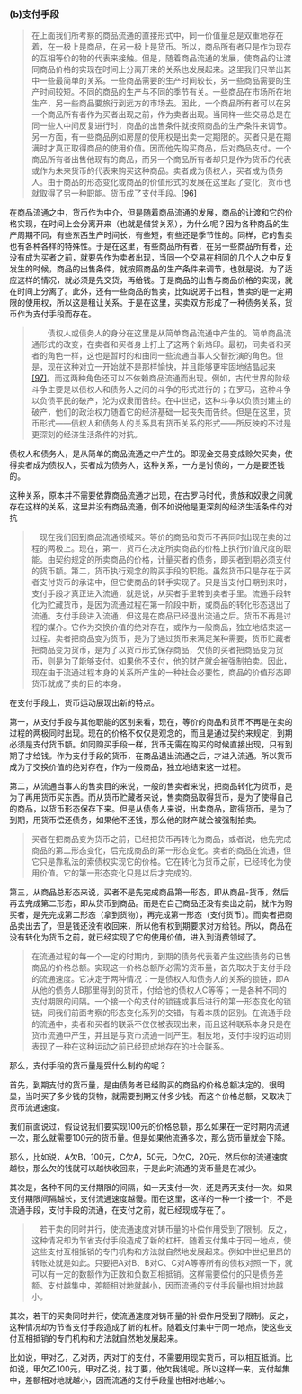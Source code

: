 <h3>(b)支付手段</h3><blockquote data-pid="LqnGPz54">在上面我们所考察的商品流通的直接形式中，同一价值量总是双重地存在着，在一极上是商品，在另一极上是货币。所以，商品所有者只是作为现存的互相等价的物的代表来接触。但是，随着商品流通的发展，使商品的让渡同商品价格的实现在时间上分离开来的关系也发展起来。这里我们只举出其中一些最简单的关系。一些商品需要的生产时间较长，另一些商品需要的生产时间较短。不同的商品的生产与不同的季节有关。一些商品在市场所在地生产，另一些商品要旅行到远方的市场去。因此，一个商品所有者可以在另一个商品所有者作为买者出现之前，作为卖者出现。当同样一些交易总是在同一些人中间反复进行时，商品的出售条件就按照商品的生产条件来调节。另一方面，有一些商品例如房屋的使用权是出卖一定期限的。买者只是在期满时才真正取得商品的使用价值。因而他先购买商品，后对商品支付。一个商品所有者出售他现有的商品，而另一个商品所有者却只是作为货币的代表或作为未来货币的代表来购买这种商品。卖者成为债权人，买者成为债务人。由于商品的形态变化或商品的价值形式的发展在这里起了变化，货币也就取得了另一种职能。货币成了支付手段。<a href="http://link.zhihu.com/?target=https%3A//www.marxists.org/chinese/marx/capital/03.htm%23_ftn96" class=" wrap external" target="_blank" rel="nofollow noreferrer">[96]</a></blockquote><p data-pid="iTdObqs-">在商品流通之中，货币作为中介，但是随着商品流通的发展，商品的让渡和它的价格实现，在时间上会分离开来（也就是借贷关系），为什么呢？因为各种商品的生产周期不同，有些东西生产时间长，有些短，有些还是季节性的。同样，它的售卖也有各种各样的特殊性。于是在这里，有些商品所有者，在另一些商品所有者，还没有成为买者之前，就要先作为卖者出现，当同一个交易在相同的几个人之中反复发生的时候，商品的出售条件，就按照商品的生产条件来调节，也就是说，为了适应这样的情况，就必须是先交货，再给钱。于是商品的出售与商品价格的实现，就在时间上分离了。此外，还有一些商品的售卖，比如说房子出租，售卖的是一定期限的使用权，所以这是租让关系。于是在这里，买卖双方形成了一种债务关系，货币作为支付手段而存在。</p><blockquote data-pid="WnLNBxTI">　　债权人或债务人的身分在这里是从简单商品流通中产生的。简单商品流通形式的改变，在卖者和买者身上打上了这两个新烙印。最初，同卖者和买者的角色一样，这也是暂时的和由同一些流通当事人交替扮演的角色。但是，现在这种对立一开始就不是那样愉快，并且能够更牢固地结晶起来<a href="http://link.zhihu.com/?target=https%3A//www.marxists.org/chinese/marx/capital/03.htm%23_ftn97" class=" wrap external" target="_blank" rel="nofollow noreferrer">[97]</a>。而这两种角色还可以不依赖商品流通而出现。例如，古代世界的阶级斗争主要是以债权人和债务人之间的斗争的形式进行的；在罗马，这种斗争以负债平民的破产，沦为奴隶而告终。在中世纪，这种斗争以负债封建主的破产，他们的政治权力随着它的经济基础一起丧失而告终。但是在这里，货币形式——债权人和债务人的关系具有货币关系的形式——所反映的不过是更深刻的经济生活条件的对抗。</blockquote><p data-pid="WkQkm6dH">债权人和债务人，是从简单的商品流通之中产生的。即现金交易变成赊欠买卖，使得卖者成为债权人，买者成为债务人，这种关系，一方是讨债的，一方是要还钱的。</p><p data-pid="vzvrxYLR">这种关系，原本并不需要依靠商品流通才出现，在古罗马时代，贵族和奴隶之间就存在这样的关系，这里并没有商品流通，倒不如说他是更深刻的经济生活条件的对抗</p><blockquote data-pid="l5CzVz8X">　现在我们回到商品流通领域来。等价的商品和货币不再同时出现在卖的过程的两极上。现在，第一，货币在决定所卖商品的价格上执行价值尺度的职能。由契约规定的所卖商品的价格，计量买者的债务，即买者到期必须支付的货币额。第二，货币执行观念的购买手段的职能。虽然货币只是存在于买者支付货币的承诺中，但它使商品的转手实现了。只是当支付日期到来时，支付手段才真正进入流通，就是说，从买者手里转到卖者手里。流通手段转化为贮藏货币，是因为流通过程在第一阶段中断，或商品的转化形态退出了流通。支付手段进入流通，但这是在商品已经退出流通之后。货币不再是过程的媒介。它作为交换价值的绝对存在，或作为一般商品，独立地结束这一过程。卖者把商品变为货币，是为了通过货币来满足某种需要，货币贮藏者把商品变为货币，是为了以货币形式保存商品，欠债的买者把商品变为货币，则是为了能够支付。如果他不支付，他的财产就会被强制拍卖。因此，现在由于流通过程本身的关系所产生的一种社会必要性，商品的价值形态即货币就成了卖的目的本身。</blockquote><p data-pid="GCDXge90">在支付手段上，货币运动展现出新的特点。</p><p data-pid="01-fOxIc">第一，从支付手段与其他职能的区别来看，现在，等价的商品和货币不再是在卖的过程的两极同时出现。现在的价格不仅仅是观念的，而且是通过契约来规定，到期必须是支付货币额。如同购买手段一样，货币无需在购买的时候直接出现，只有到期了才给钱。作为支付手段的货币，在商品退出流通之后，才进入流通。所以货币成为了交换价值的绝对存在，作为一般商品，独立地结束这一过程。</p><p data-pid="jJK7t-8H">第二，从流通当事人的售卖目的来说，一般的售卖者来说，把商品转化为货币，是为了再用货币买东西。而从货币贮藏者来说，售卖商品取得货币，是为了使得自己的商品，以货币形态保存下来。但是从债务人来说，出卖商品，取得货币，是为了到期，用货币偿还债务，如果他不还钱，那么他的财产就会被强制拍卖。</p><blockquote data-pid="O6xZpSdV">买者在把商品变为货币之前，已经把货币再转化为商品，或者说，他先完成商品的第二形态变化，后完成商品的第一形态变化。卖者的商品在流通，但它只是靠私法的索债权实现它的价格。它在转化为货币之前，已经转化为使用价值。它的第一形态变化只是以后才完成的。</blockquote><p data-pid="TVx09STI">第三，从商品总形态来说，买者不是先完成商品第一形态，即从商品-货币，然后再去完成第二形态，即从货币到商品。而是在自己商品还没有卖出之前，就作为购买者，是先完成第二形态（拿到货物），再完成第一形态（支付货币）。而卖者把商品卖出去了，但是钱还没有收回来，所以他有权到期要求对方给钱。所以，商品在没有转化为货币之前，就已经实现了它的使用价值，进入到消费领域了。</p><blockquote data-pid="3_VTZuQF">在流通过程的每一个一定的时期内，到期的债务代表着产生这些债务的已售商品的价格总额。实现这一价格总额所必需的货币量，首先取决于支付手段的流通速度。它决定于两种情况：一是债权人和债务人的关系的锁链，即A从他的债务人B那里得到的货币，付给他的债权人C等等；一是各种不同的支付期限的间隔。一个接一个的支付的锁链或事后进行的第一形态变化的锁链，同我们前面考察的形态变化系列的交错，有着本质的区别。在流通手段的流通中，卖者和买者的联系不仅仅被表现出来，而且这种联系本身只是在货币流通中产生，并且是与货币流通一同产生。相反地，支付手段的运动则表现了一种在这种运动之前已经现成地存在的社会联系。</blockquote><p data-pid="oJz5N5bg">那么，支付手段的货币量是受什么制约的呢？</p><p data-pid="eFtPYb61">首先，到期支付的货币量，是由债务者已经购买的商品的价格总额决定的。很明显，当时买了多少钱的货物，就需要到期支付多少钱。而这个价格总额，又取决于货币流通速度。</p><p data-pid="n2qDsADB">我们前面说过，假设说我们要实现100元的价格总额，那么如果在一定时期内流通一次，那么就需要100元的货币量。但是如果他流通多次，那么货币量就会下降。</p><p data-pid="3DzExxFU">那么，比如说，A欠B，100元，C欠A，50元，D欠C，20元，然后你的流通速度越快，那么欠的钱就可以越快收回来，于是此时流通的货币量是在减少。</p><p data-pid="nl_3y9GM">其次是，各种不同的支付期限的间隔，如一天支付一次，还是两天支付一次。如果支付期限间隔越长，支付流通速度越慢。而在这里，这样的一种一个接一个，不是流通手段，支付手段的流通，在支付之前，就已经现成存在了。</p><blockquote data-pid="l5iz9tTX">　若干卖的同时并行，使流通速度对铸币量的补偿作用受到了限制。反之，这种情况却为节省支付手段造成了新的杠杆。随着支付集中于同一地点，使这些支付互相抵销的专门机构和方法就自然地发展起来。例如中世纪里昂的转账处就是如此。只要把A对B、B对C、C对A等等所有的债权对照一下，就可以有一定的数额作为正数和负数互相抵销。这样需要偿付的只是债务差额。支付越集中，差额相对地就越小，因而流通的支付手段量也相对地越小。</blockquote><p data-pid="G0BQFg9P">其次，若干的买卖同时并行，使流通速度对铸币量的补偿作用受到了限制。反之，这种情况却为节省支付手段造成了新的杠杆。随着支付集中于同一地点，使这些支付互相抵销的专门机构和方法就自然地发展起来。</p><p data-pid="unLAykfD">比如说，甲对乙，乙对丙，丙对丁的支付，不需要用现实货币，可以相互抵消。比如说，甲欠乙100元，甲对乙说，找丁要，他欠我钱呢。所以这样一来，支付越集中，差额相对地就越小，因而流通的支付手段量也相对地越小。</p>